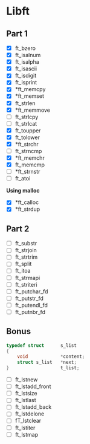 # Libft

## Part 1
- [x] ft_bzero
- [x] ft_isalnum
- [x] ft_isalpha
- [x] ft_isascii
- [x] ft_isdigit
- [x] ft_isprint
- [x] *ft_memcpy
- [x] *ft_memset
- [x] ft_strlen
- [x] *ft_memmove
- [ ] ft_strlcpy
- [ ] ft_strlcat
- [x] ft_toupper
- [x] ft_tolower
- [x] *ft_strchr
- [ ] ft_strncmp
- [x] *ft_memchr
- [x] ft_memcmp
- [ ] *ft_strnstr
- [ ] ft_atoi

**Using malloc**
- [x] *ft_calloc
- [x] *ft_strdup

## Part 2
- [ ] ft_substr
- [ ] ft_strjoin
- [ ] ft_strtrim
- [ ] ft_split
- [ ] ft_itoa
- [ ] ft_strmapi
- [ ] ft_striteri
- [ ] ft_putchar_fd
- [ ] ft_putstr_fd
- [ ] ft_putendl_fd
- [ ] ft_putnbr_fd

## Bonus
```c
typedef struct      s_list
{
    void            *content;
    struct s_list   *next;
}                   t_list;
```
- [ ] ft_lstnew
- [ ] ft_lstadd_front
- [ ] ft_lstsize
- [ ] ft_lstlast
- [ ] ft_lstadd_back
- [ ] ft_lstdelone
- [ ] fT_lstclear
- [ ] ft_lstiter
- [ ] ft_lstmap